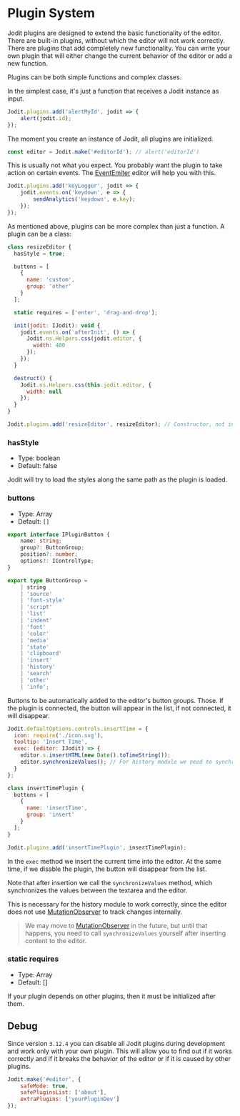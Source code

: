 # Plugin System

Jodit plugins are designed to extend the basic functionality of the editor.
There are built-in plugins, without which the editor will not work correctly. There are plugins that add completely new functionality.
You can write your own plugin that will either change the current behavior of the editor or add a new function.

Plugins can be both simple functions and complex classes.

In the simplest case, it's just a function that receives a Jodit instance as input.

```js
Jodit.plugins.add('alertMyId', jodit => {
	alert(jodit.id);
});
```

The moment you create an instance of Jodit, all plugins are initialized.

```js
const editor = Jodit.make('#editorId'); // alert('editorId')
```

This is usually not what you expect. You probably want the plugin to take action on certain events.
The [EventEmiter](https://xdsoft.net/jodit/docs/classes/event_emitter.EventEmitter.html#root) editor will help you with this.

```js
Jodit.plugins.add('keyLogger', jodit => {
	jodit.events.on('keydown', e => {
		sendAnalytics('keydown', e.key);
	});
});
```

As mentioned above, plugins can be more complex than just a function. A plugin can be a class:

```js
class resizeEditor {
  hasStyle = true;

  buttons = [
    {
      name: 'custom',
      group: 'other'
    }
  ];

  static requires = ['enter', 'drag-and-drop'];

  init(jodit: IJodit): void {
    jodit.events.on('afterInit', () => {
      Jodit.ns.Helpers.css(jodit.editor, {
        width: 400
      });
    });
  }

  destruct() {
    Jodit.ns.Helpers.css(this.jodit.editor, {
      width: null
    });
  }
}

Jodit.plugins.add('resizeEditor', resizeEditor); // Constructor, not instance
```

### hasStyle

-   Type: boolean
-   Default: false

Jodit will try to load the styles along the same path as the plugin is loaded.

### buttons

-   Type: Array<IPluginButton>
-   Default: `[]`

```typescript
export interface IPluginButton {
	name: string;
	group?: ButtonGroup;
	position?: number;
	options?: IControlType;
}

export type ButtonGroup =
	| string
	| 'source'
	| 'font-style'
	| 'script'
	| 'list'
	| 'indent'
	| 'font'
	| 'color'
	| 'media'
	| 'state'
	| 'clipboard'
	| 'insert'
	| 'history'
	| 'search'
	| 'other'
	| 'info';
```

Buttons to be automatically added to the editor's button groups.
Those. If the plugin is connected, the button will appear in the list, if not connected, it will disappear.

```js
Jodit.defaultOptions.controls.insertTime = {
  icon: require('./icon.svg'),
  tooltip: 'Insert Time',
  exec: (editor: IJodit) => {
    editor.s.insertHTML(new Date().toTimeString());
    editor.synchronizeValues(); // For history module we need to synchronize values between textarea and editor
  }
};

class insertTimePlugin {
  buttons = [
    {
      name: 'insertTime',
      group: 'insert'
    }
  ];
}

Jodit.plugins.add('insertTimePlugin', insertTimePlugin);
```

In the `exec` method we insert the current time into the editor.
At the same time, if we disable the plugin, the button will disappear from the list.

Note that after insertion we call the `synchronizeValues` method, which synchronizes the values between the textarea and the editor.

This is necessary for the history module to work correctly, since the editor does not use [MutationObserver](https://developer.mozilla.org/en-US/docs/Web/API/MutationObserver) to track changes internally.

> We may move to [MutationObserver](https://developer.mozilla.org/en-US/docs/Web/API/MutationObserver) in the future, but until that happens, you need to call `synchronizeValues` yourself after inserting content to the editor.

### static requires

-   Type: Array<string>
-   Default: []

If your plugin depends on other plugins, then it must be initialized after them.

## Debug

Since version `3.12.4` you can disable all Jodit plugins during development and work only with your own plugin.
This will allow you to find out if it works correctly and if it breaks the behavior of the editor or if it is caused by other plugins.

```js
Jodit.make('#editor', {
	safeMode: true,
	safePluginsList: ['about'],
	extraPlugins: ['yourPluginDev']
});
```

